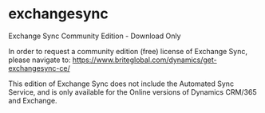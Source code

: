 # exchangesync
Exchange Sync Community Edition - Download Only

In order to request a community edition (free) license of Exchange Sync, please navigate to:
https://www.briteglobal.com/dynamics/get-exchangesync-ce/

This edition of Exchange Sync does not include the Automated Sync Service, and is only available for the Online versions of Dynamics CRM/365 and Exchange.

